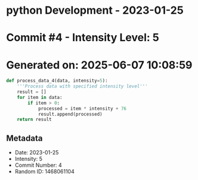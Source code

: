 ﻿# python Development - 2023-01-25
# Commit #4 - Intensity Level: 5
# Generated on: 2025-06-07 10:08:59
```python
def process_data_4(data, intensity=5):
    '''Process data with specified intensity level'''
    result = []
    for item in data:
        if item > 0:
            processed = item * intensity + 76
            result.append(processed)
    return result
```
## Metadata
- Date: 2023-01-25
- Intensity: 5
- Commit Number: 4
- Random ID: 1468061104

